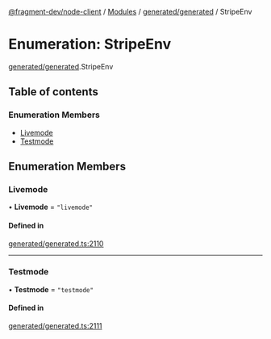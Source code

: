 [@fragment-dev/node-client](../README.md) / [Modules](../modules.md) / [generated/generated](../modules/generated_generated.md) / StripeEnv

# Enumeration: StripeEnv

[generated/generated](../modules/generated_generated.md).StripeEnv

## Table of contents

### Enumeration Members

- [Livemode](generated_generated.StripeEnv.md#livemode)
- [Testmode](generated_generated.StripeEnv.md#testmode)

## Enumeration Members

### Livemode

• **Livemode** = ``"livemode"``

#### Defined in

[generated/generated.ts:2110](https://github.com/fragment-dev/fragment-node/blob/d9b3e3dab3bfd13099e0fa6fa53b21a517c92a9c/generated/generated.ts#L2110)

___

### Testmode

• **Testmode** = ``"testmode"``

#### Defined in

[generated/generated.ts:2111](https://github.com/fragment-dev/fragment-node/blob/d9b3e3dab3bfd13099e0fa6fa53b21a517c92a9c/generated/generated.ts#L2111)
